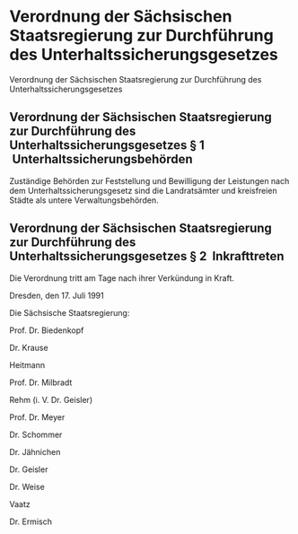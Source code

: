 # Verordnung der Sächsischen Staatsregierung zur Durchführung des Unterhaltssicherungsgesetzes

Verordnung der Sächsischen Staatsregierung zur Durchführung des Unterhaltssicherungsgesetzes

## Verordnung der Sächsischen Staatsregierung zur Durchführung des Unterhaltssicherungsgesetzes § 1  Unterhaltssicherungsbehörden

Zuständige Behörden zur Feststellung und Bewilligung der Leistungen nach dem 
          Unterhaltssicherungsgesetz sind die Landratsämter und kreisfreien Städte als untere Verwaltungsbehörden.


## Verordnung der Sächsischen Staatsregierung zur Durchführung des Unterhaltssicherungsgesetzes § 2  Inkrafttreten

Die Verordnung tritt am Tage nach ihrer Verkündung in Kraft.

Dresden, den 17. Juli 1991

Die Sächsische Staatsregierung:

Prof. Dr. Biedenkopf

Dr. Krause

Heitmann

Prof. Dr. Milbradt

Rehm 
         (i. V. Dr. Geisler)

Prof. Dr. Meyer

Dr. Schommer

Dr. Jähnichen

Dr. Geisler

Dr. Weise

Vaatz

Dr. Ermisch

